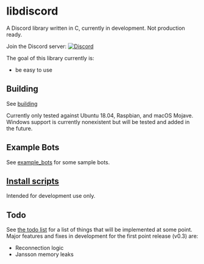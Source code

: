 # libdiscord

A Discord library written in C, currently in development. Not production ready. 

Join the Discord server: [![Discord](https://discordapp.com/api/guilds/339188611234922507/widget.png)](https://discord.gg/BGgcQQh)


The goal of this library currently is:
* be easy to use

## Building
See [building](doc/BUILDING.md)

Currently only tested against Ubuntu 18.04, Raspbian, and macOS Mojave. 
Windows support is currently nonexistent but will be tested and added in the future. 

## Example Bots
See [example_bots](example_bots) for some sample bots. 

## [Install scripts](scripts)
Intended for development use only.

## Todo
See [the todo list](TODO.md) for a list of things that will be implemented at some point. 
Major features and fixes in development for the first point release (v0.3) are:
 * Reconnection logic
 * Jansson memory leaks